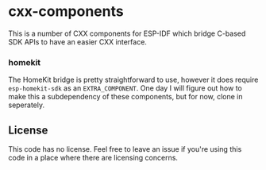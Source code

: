 # cxx-components
This is a number of CXX components for ESP-IDF which bridge C-based SDK
APIs to have an easier CXX interface.

### homekit
The HomeKit bridge is pretty straightforward to use, however it does 
require `esp-homekit-sdk` as an `EXTRA_COMPONENT`. One day I will figure
out how to make this a subdependency of these components, but for now, 
clone in seperately.

## License
This code has no license. Feel free to leave an issue if you're using this
code in a place where there are licensing concerns.
